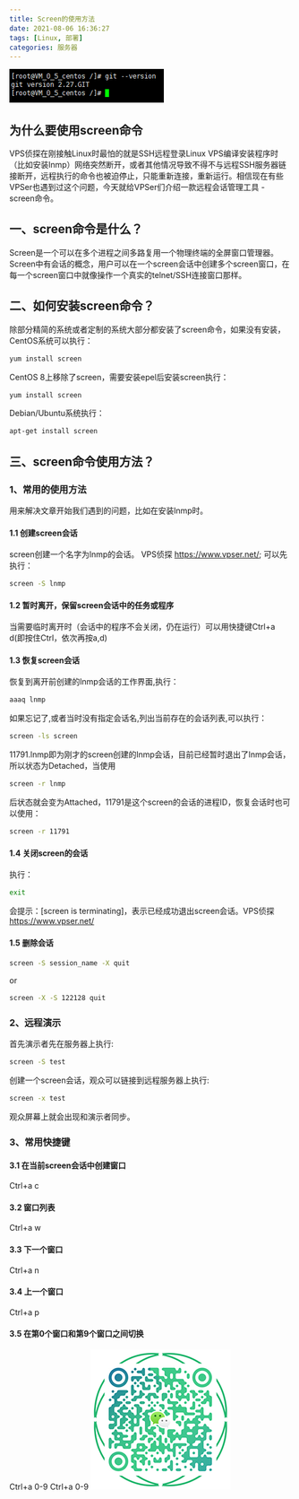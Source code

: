 ```yaml
---
title: Screen的使用方法
date: 2021-08-06 16:36:27
tags: [Linux, 部署]
categories: 服务器
---
```

![图片](images/server_screen/img.png)
## 为什么要使用screen命令
VPS侦探在刚接触Linux时最怕的就是SSH远程登录Linux VPS编译安装程序时（比如安装lnmp）网络突然断开，或者其他情况导致不得不与远程SSH服务器链接断开，远程执行的命令也被迫停止，只能重新连接，重新运行。相信现在有些VPSer也遇到过这个问题，今天就给VPSer们介绍一款远程会话管理工具 - screen命令。
## 一、screen命令是什么？
Screen是一个可以在多个进程之间多路复用一个物理终端的全屏窗口管理器。Screen中有会话的概念，用户可以在一个screen会话中创建多个screen窗口，在每一个screen窗口中就像操作一个真实的telnet/SSH连接窗口那样。
## 二、如何安装screen命令？
除部分精简的系统或者定制的系统大部分都安装了screen命令，如果没有安装，CentOS系统可以执行：
``` bash
yum install screen
``` 
CentOS 8上移除了screen，需要安装epel后安装screen执行：
``` bash
yum install screen
``` 
Debian/Ubuntu系统执行：
``` bash
apt-get install screen
``` 
## 三、screen命令使用方法？
### 1、常用的使用方法
用来解决文章开始我们遇到的问题，比如在安装lnmp时。
#### 1.1 创建screen会话
screen创建一个名字为lnmp的会话。 VPS侦探 https://www.vpser.net/; 可以先执行：
``` bash
screen -S lnmp
```
#### 1.2 暂时离开，保留screen会话中的任务或程序

当需要临时离开时（会话中的程序不会关闭，仍在运行）可以用快捷键Ctrl+a d(即按住Ctrl，依次再按a,d)

#### 1.3 恢复screen会话

恢复到离开前创建的lnmp会话的工作界面,执行：
``` bash
aaaq lnmp 
```
如果忘记了,或者当时没有指定会话名,列出当前存在的会话列表,可以执行：
``` bash
screen -ls screen
```
11791.lnmp即为刚才的screen创建的lnmp会话，目前已经暂时退出了lnmp会话，所以状态为Detached，当使用
``` bash
screen -r lnmp
```
后状态就会变为Attached，11791是这个screen的会话的进程ID，恢复会话时也可以使用：
``` bash
screen -r 11791
```

#### 1.4 关闭screen的会话

执行：
``` bash
exit
```
会提示：[screen is terminating]，表示已经成功退出screen会话。VPS侦探 https://www.vpser.net/
#### 1.5 删除会话
``` bash
screen -S session_name -X quit
```
or
``` bash
screen -X -S 122128 quit
```
### 2、远程演示
首先演示者先在服务器上执行:
``` bash
screen -S test
```
创建一个screen会话，观众可以链接到远程服务器上执行:
``` bash
screen -x test
```
观众屏幕上就会出现和演示者同步。

### 3、常用快捷键

#### 3.1 在当前screen会话中创建窗口
Ctrl+a c

#### 3.2 窗口列表
Ctrl+a w

#### 3.3 下一个窗口
Ctrl+a n

#### 3.4 上一个窗口
Ctrl+a p

#### 3.5 在第0个窗口和第9个窗口之间切换
Ctrl+a 0-9
Ctrl+a 0-9
![添加微信](Server_Screen/WX_QR_code.png)

